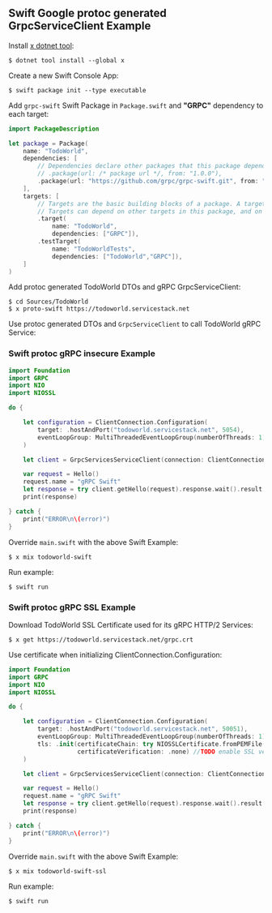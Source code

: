 
## Swift Google protoc generated GrpcServiceClient Example

Install [x dotnet tool](https://docs.servicestack.net/web-tool):
    
    $ dotnet tool install --global x 

Create a new Swift Console App:

    $ swift package init --type executable

Add `grpc-swift` Swift Package in `Package.swift` and **"GRPC"** dependency to each target:

```swift
import PackageDescription

let package = Package(
    name: "TodoWorld",
    dependencies: [
        // Dependencies declare other packages that this package depends on.
        // .package(url: /* package url */, from: "1.0.0"),
        .package(url: "https://github.com/grpc/grpc-swift.git", from: "1.0.0-alpha.8")
    ],
    targets: [
        // Targets are the basic building blocks of a package. A target can define a module or a test suite.
        // Targets can depend on other targets in this package, and on products in packages which this package depends on.
        .target(
            name: "TodoWorld",
            dependencies: ["GRPC"]),
        .testTarget(
            name: "TodoWorldTests",
            dependencies: ["TodoWorld","GRPC"]),
    ]
)
```
    
Add protoc generated TodoWorld DTOs and gRPC GrpcServiceClient:

    $ cd Sources/TodoWorld
    $ x proto-swift https://todoworld.servicestack.net
    
Use protoc generated DTOs and `GrpcServiceClient` to call TodoWorld gRPC Service:

### Swift protoc gRPC insecure Example

```swift
import Foundation
import GRPC
import NIO
import NIOSSL

do {

    let configuration = ClientConnection.Configuration(
        target: .hostAndPort("todoworld.servicestack.net", 5054),
        eventLoopGroup: MultiThreadedEventLoopGroup(numberOfThreads: 1)
    )

    let client = GrpcServicesServiceClient(connection: ClientConnection(configuration: configuration))

    var request = Hello()
    request.name = "gRPC Swift"
    let response = try client.getHello(request).response.wait().result
    print(response)

} catch {
    print("ERROR\n\(error)")
}
```

Override `main.swift` with the above Swift Example: 

    $ x mix todoworld-swift

Run example:

    $ swift run

### Swift protoc gRPC SSL Example

Download TodoWorld SSL Certificate used for its gRPC HTTP/2 Services:

    $ x get https://todoworld.servicestack.net/grpc.crt 

Use certificate when initializing ClientConnection.Configuration:

```swift
import Foundation
import GRPC
import NIO
import NIOSSL

do {

    let configuration = ClientConnection.Configuration(
        target: .hostAndPort("todoworld.servicestack.net", 50051),
        eventLoopGroup: MultiThreadedEventLoopGroup(numberOfThreads: 1),
        tls: .init(certificateChain: try NIOSSLCertificate.fromPEMFile("grpc.crt").map { .certificate($0) }, 
                   certificateVerification: .none) //TODO enable SSL verification
    )

    let client = GrpcServicesServiceClient(connection: ClientConnection(configuration: configuration))

    var request = Hello()
    request.name = "gRPC Swift"
    let response = try client.getHello(request).response.wait().result
    print(response)

} catch {
    print("ERROR\n\(error)")
}
```

Override `main.swift` with the above Swift Example: 

    $ x mix todoworld-swift-ssl

Run example:

    $ swift run

